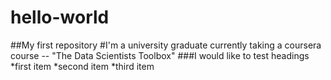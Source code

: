 # hello-world
##My first repository
#I'm a university graduate currently taking a coursera course -- "The Data Scientists Toolbox"
###I would like to test headings
*first item
*second item
*third item


